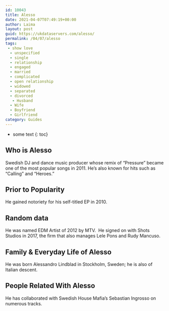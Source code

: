 ```yaml
---
id: 10043
title: Alesso
date: 2021-04-07T07:49:19+00:00
author: Laima
layout: post
guid: https://ukdataservers.com/alesso/
permalink: /04/07/alesso
tags:
 - show love
  - unspecified
  - single
  - relationship
  - engaged
  - married
  - complicated
  - open relationship
  - widowed
  - separated
  - divorced
   - Husband
  - Wife
  - Boyfriend
  - Girlfriend
category: Guides
---
```


* some text
{: toc}


## Who is Alesso
                  
                  
                  
Swedish DJ and dance music producer whose remix of &#8220;Pressure&#8221; became one of the most popular songs in 2011. He&#8217;s also known for hits such as &#8220;Calling&#8221; and &#8220;Heroes.&#8221;
                  
              
            
              
            
                
                
                
## Prior to Popularity
                  
                  
                  
He gained notoriety for his self-titled EP in 2010.
                  
              
            
              
            
                
                
                
## Random data
                  
                  
                  
He was named EDM Artist of 2012 by MTV.  He signed on with Shots Studios in 2017, the firm that also manages Lele Pons and Rudy Mancuso.
                  
              
            
              
            
                
                
                
## Family & Everyday Life of Alesso
                  
                  
                  
He was born Alessandro Lindblad in Stockholm, Sweden; he is also of Italian descent. 
                  
              
            
              
            
                
                
                
## People Related With Alesso
                  
                  
                  
He has collaborated with Swedish House Mafia&#8217;s Sebastian Ingrosso on numerous tracks.
                  
              
            
              
            
                
              
            
              
              
            
            
              
            
          
          
          